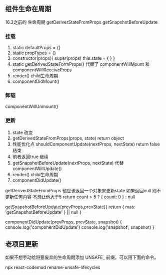 ## 组件生命在周期


16.3之前的 生命周期
    getDeriverStateFromProps
    getSnapshotBeforeUpdate

###  挂载

1. static defaultProps = {}
2. static propTypes = {}
3. constructor(props){
   super(props)
   this.state = {  }
}
4. static getDerivedStateFormProps() 代替了 componentWillMount 和 componentWillReceiveProps
5. render()
   child生命周期 
6. componentDidMount()

### 卸载
componentWillUnmount()

### 更新

1. state 改变
2. getDerivedStateFromProps(props, state) return object
3. 性能优化点 shouldComponentUpdate(nextProps, nextState) return false 结束
4. 前者返回true 继续
5. getSnapshotBeforeUpdate(nextProps, nextState)   代替 componentWillUpdate()
6. render()
   child生命周期
7. componentDidUpdate()

getDerivedStateFromProps  他应该返回一个对象来更新state 如果返回null 则不更新任何内容
不想让他大于5  return  count > 5 ? { count: 0 } : null

getSnapshotBeforeUpdate(prevProps,prevState){
    return { mas: 'getSnapshotBeforeUpdate' } || null
}

componentDidUpdate(prevProps, prevState, snapshot) {
  console.log('componentDidUpdate')
  console.log('snapshot', snapshot)
}


## 老项目更新
如果不想⼿动给将要废弃的⽣命周期添加 UNSAFE_ 前缀，可以⽤下⾯的命令。

npx react-codemod rename-unsafe-lifecycles <path>
